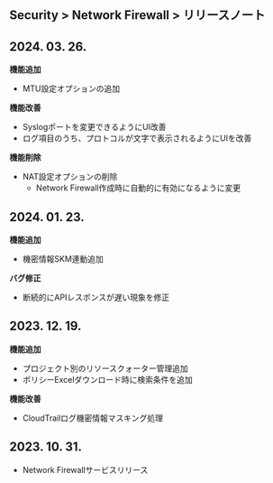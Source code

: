 ## Security > Network Firewall > リリースノート

## 2024. 03. 26.
**機能追加**

* MTU設定オプションの追加

**機能改善**

* Syslogポートを変更できるようにUI改善
* ログ項目のうち、プロトコルが文字で表示されるようにUIを改善

**機能削除**

* NAT設定オプションの削除
    * Network Firewall作成時に自動的に有効になるように変更

## 2024. 01. 23.
**機能追加**

* 機密情報SKM連動追加

**バグ修正**

* 断続的にAPIレスポンスが遅い現象を修正

## 2023. 12. 19.
**機能追加**

* プロジェクト別のリソースクォーター管理追加
* ポリシーExcelダウンロード時に検索条件を追加

**機能改善**

* CloudTrailログ機密情報マスキング処理

## 2023. 10. 31.
* Network Firewallサービスリリース
